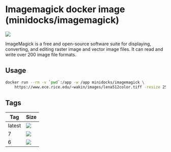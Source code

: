 Imagemagick docker image (minidocks/imagemagick)
================================================

![](https://upload.wikimedia.org/wikipedia/commons/thumb/9/9a/ImageMagick_logo.svg/100px-ImageMagick_logo.svg.png)

ImageMagick is a free and open-source software suite for displaying, converting, and editing raster image and vector
image files. It can read and write over 200 image file formats.

Usage
-----

```bash
docker run --rm -v `pwd`:/app -w /app minidocks/imagemagick \
    https://www.ece.rice.edu/~wakin/images/lena512color.tiff -resize 256x256\> -colorspace Gray lenna.png
```

Tags
----

 Tag    | Size
 ------ | ----
 latest | [![](https://images.microbadger.com/badges/image/minidocks/imagemagick.svg)](https://microbadger.com/images/minidocks/imagemagick)
 7      | [![](https://images.microbadger.com/badges/image/minidocks/imagemagick:7.svg)](https://microbadger.com/images/minidocks/imagemagick:7)
 6      | [![](https://images.microbadger.com/badges/image/minidocks/imagemagick:6.svg)](https://microbadger.com/images/minidocks/imagemagick:6)
